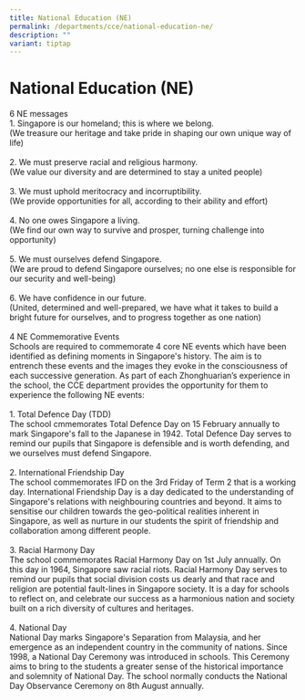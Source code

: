 ```yaml
---
title: National Education (NE)
permalink: /departments/cce/national-education-ne/
description: ""
variant: tiptap
---
```

<h1><strong>National Education (NE)</strong></h1>
<p>6 NE messages
<br>1. Singapore is our homeland; this is where we belong.
<br>(We treasure our heritage and take pride in shaping our own unique way
of life)
<br>
<br>2. We must preserve racial and religious harmony.
<br>(We value our diversity and are determined to stay a united people)
<br>
<br>3. We must uphold meritocracy and incorruptibility.
<br>(We provide opportunities for all, according to their ability and effort)
<br>
<br>4. No one owes Singapore a living.
<br>(We find our own way to survive and prosper, turning challenge into opportunity)
<br>
<br>5. We must ourselves defend Singapore.
<br>(We are proud to defend Singapore ourselves; no one else is responsible
for our security and well-being)
<br>
<br>6. We have confidence in our future.
<br>(United, determined and well-prepared, we have what it takes to build
a bright future for ourselves, and to progress together as one nation)
<br>
<br>4 NE Commemorative Events
<br>Schools are required to commemorate 4 core NE events which have been identified
as defining moments in Singapore's history. The aim is to entrench these
events and the images they evoke in the consciousness of each successive
generation. As part of each Zhonghuarian’s experience in the school, the
CCE department provides the opportunity for them to experience the following
NE events:
<br>
<br>1. Total Defence Day (TDD)
<br>The school cmmemorates Total Defence Day on&nbsp;15 February annually
to mark Singapore's fall to the Japanese in 1942. Total Defence Day serves
to remind our pupils that Singapore is defensible and is worth defending,
and we ourselves must defend Singapore.
<br>
<br>2. International Friendship Day
<br>The school commemorates IFD on the 3rd Friday of Term 2 that is a working
day. International Friendship Day is a day dedicated to the understanding
of Singapore's relations with neighbouring countries and beyond. It aims
to sensitise our children towards the geo-political realities inherent
in Singapore, as well as nurture in our students the spirit of friendship
and collaboration among different people.
<br>
<br>3. Racial Harmony Day
<br>The school commemorates Racial Harmony Day on 1st July annually. On this
day in 1964, Singapore saw racial riots. Racial Harmony Day serves to remind
our pupils that social division costs us dearly and that race and religion
are potential fault-lines in Singapore society. It is a day for schools
to reflect on, and celebrate our success as a harmonious nation and society
built on a rich diversity of cultures and heritages.
<br>
<br>4. National Day
<br>National Day marks Singapore's Separation from Malaysia, and her emergence
as an independent country in the community of nations. Since 1998, a National
Day Ceremony was introduced in schools. This Ceremony aims to bring to
the students a greater sense of the historical importance and solemnity
of National Day. The school normally conducts the National Day Observance
Ceremony on 8th August annually.</p>